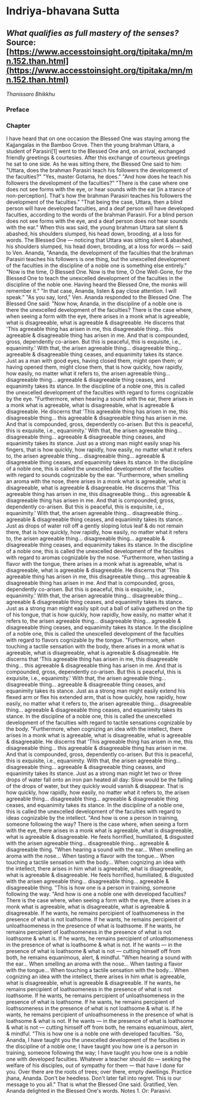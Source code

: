 # Indriya-bhavana Sutta
*What qualifies as full mastery of the senses?*
Source: [https://www.accesstoinsight.org/tipitaka/mn/mn.152.than.html](https://www.accesstoinsight.org/tipitaka/mn/mn.152.than.html)
---
*Thanissaro Bhikkhu*
### Preface
### Chapter
I have heard that on one occasion the Blessed One was staying among the Kajjangalas in the Bamboo Grove. Then the young brahman Uttara, a student of Parasiri[1] went to the Blessed One and, on arrival, exchanged friendly greetings & courtesies. After this exchange of courteous greetings he sat to one side.
As he was sitting there, the Blessed One said to him: "Uttara, does the brahman Parasiri teach his followers the development of the faculties?"
"Yes, master Gotama, he does."
"And how does he teach his followers the development of the faculties?"
"There is the case where one does not see forms with the eye, or hear sounds with the ear [in a trance of non-perception]. That's how the brahman Parasiri teaches his followers the development of the faculties."
"That being the case, Uttara, then a blind person will have developed faculties, and a deaf person will have developed faculties, according to the words of the brahman Parasiri. For a blind person does not see forms with the eye, and a deaf person does not hear sounds with the ear."
When this was said, the young brahman Uttara sat silent & abashed, his shoulders slumped, his head down, brooding, at a loss for words. The Blessed One — noticing that Uttara was sitting silent & abashed, his shoulders slumped, his head down, brooding, at a loss for words — said to Ven. Ananda, "Ananda, the development of the faculties that the brahman Parasiri teaches his followers is one thing, but the unexcelled development of the faculties in the discipline of a noble one is something else entirely."
"Now is the time, O Blessed One. Now is the time, O One Well-Gone, for the Blessed One to teach the unexcelled development of the faculties in the discipline of the noble one. Having heard the Blessed One, the monks will remember it."
"In that case, Ananda, listen & pay close attention. I will speak."
"As you say, lord," Ven. Ananda responded to the Blessed One.
The Blessed One said: "Now how, Ananda, in the discipline of a noble one is there the unexcelled development of the faculties? There is the case where, when seeing a form with the eye, there arises in a monk what is agreeable, what is disagreeable, what is agreeable & disagreeable. He discerns that 'This agreeable thing has arisen in me, this disagreeable thing... this agreeable & disagreeable thing has arisen in me. And that is compounded, gross, dependently co-arisen. But this is peaceful, this is exquisite, i.e., equanimity.' With that, the arisen agreeable thing... disagreeable thing... agreeable & disagreeable thing ceases, and equanimity takes its stance. Just as a man with good eyes, having closed them, might open them; or having opened them, might close them, that is how quickly, how rapidly, how easily, no matter what it refers to, the arisen agreeable thing... disagreeable thing... agreeable & disagreeable thing ceases, and equanimity takes its stance. In the discipline of a noble one, this is called the unexcelled development of the faculties with regard to forms cognizable by the eye.
"Furthermore, when hearing a sound with the ear, there arises in a monk what is agreeable, what is disagreeable, what is agreeable & disagreeable. He discerns that 'This agreeable thing has arisen in me, this disagreeable thing... this agreeable & disagreeable thing has arisen in me. And that is compounded, gross, dependently co-arisen. But this is peaceful, this is exquisite, i.e., equanimity.' With that, the arisen agreeable thing... disagreeable thing... agreeable & disagreeable thing ceases, and equanimity takes its stance. Just as a strong man might easily snap his fingers, that is how quickly, how rapidly, how easily, no matter what it refers to, the arisen agreeable thing... disagreeable thing... agreeable & disagreeable thing ceases, and equanimity takes its stance. In the discipline of a noble one, this is called the unexcelled development of the faculties with regard to sounds cognizable by the ear.
"Furthermore, when smelling an aroma with the nose, there arises in a monk what is agreeable, what is disagreeable, what is agreeable & disagreeable. He discerns that 'This agreeable thing has arisen in me, this disagreeable thing... this agreeable & disagreeable thing has arisen in me. And that is compounded, gross, dependently co-arisen. But this is peaceful, this is exquisite, i.e., equanimity.' With that, the arisen agreeable thing... disagreeable thing... agreeable & disagreeable thing ceases, and equanimity takes its stance. Just as drops of water roll off a gently sloping lotus leaf & do not remain there, that is how quickly, how rapidly, how easily, no matter what it refers to, the arisen agreeable thing... disagreeable thing... agreeable & disagreeable thing ceases, and equanimity takes its stance. In the discipline of a noble one, this is called the unexcelled development of the faculties with regard to aromas cognizable by the nose.
"Furthermore, when tasting a flavor with the tongue, there arises in a monk what is agreeable, what is disagreeable, what is agreeable & disagreeable. He discerns that 'This agreeable thing has arisen in me, this disagreeable thing... this agreeable & disagreeable thing has arisen in me. And that is compounded, gross, dependently co-arisen. But this is peaceful, this is exquisite, i.e., equanimity.' With that, the arisen agreeable thing... disagreeable thing... agreeable & disagreeable thing ceases, and equanimity takes its stance. Just as a strong man might easily spit out a ball of saliva gathered on the tip of his tongue, that is how quickly, how rapidly, how easily, no matter what it refers to, the arisen agreeable thing... disagreeable thing... agreeable & disagreeable thing ceases, and equanimity takes its stance. In the discipline of a noble one, this is called the unexcelled development of the faculties with regard to flavors cognizable by the tongue.
"Furthermore, when touching a tactile sensation with the body, there arises in a monk what is agreeable, what is disagreeable, what is agreeable & disagreeable. He discerns that 'This agreeable thing has arisen in me, this disagreeable thing... this agreeable & disagreeable thing has arisen in me. And that is compounded, gross, dependently co-arisen. But this is peaceful, this is exquisite, i.e., equanimity.' With that, the arisen agreeable thing... disagreeable thing... agreeable & disagreeable thing ceases, and equanimity takes its stance. Just as a strong man might easily extend his flexed arm or flex his extended arm, that is how quickly, how rapidly, how easily, no matter what it refers to, the arisen agreeable thing... disagreeable thing... agreeable & disagreeable thing ceases, and equanimity takes its stance. In the discipline of a noble one, this is called the unexcelled development of the faculties with regard to tactile sensations cognizable by the body.
"Furthermore, when cognizing an idea with the intellect, there arises in a monk what is agreeable, what is disagreeable, what is agreeable & disagreeable. He discerns that 'This agreeable thing has arisen in me, this disagreeable thing... this agreeable & disagreeable thing has arisen in me. And that is compounded, gross, dependently co-arisen. But this is peaceful, this is exquisite, i.e., equanimity. With that, the arisen agreeable thing... disagreeable thing... agreeable & disagreeable thing ceases, and equanimity takes its stance. Just as a strong man might let two or three drops of water fall onto an iron pan heated all day: Slow would be the falling of the drops of water, but they quickly would vanish & disappear. That is how quickly, how rapidly, how easily, no matter what it refers to, the arisen agreeable thing... disagreeable thing... agreeable & disagreeable thing ceases, and equanimity takes its stance. In the discipline of a noble one, this is called the unexcelled development of the faculties with regard to ideas cognizable by the intellect.
"And how is one a person in training, someone following the way? There is the case where, when seeing a form with the eye, there arises in a monk what is agreeable, what is disagreeable, what is agreeable & disagreeable. He feels horrified, humiliated, & disgusted with the arisen agreeable thing... disagreeable thing... agreeable & disagreeable thing.
"When hearing a sound with the ear... When smelling an aroma with the nose... When tasting a flavor with the tongue... When touching a tactile sensation with the body... When cognizing an idea with the intellect, there arises in him what is agreeable, what is disagreeable, what is agreeable & disagreeable. He feels horrified, humiliated, & disgusted with the arisen agreeable thing... disagreeable thing... agreeable & disagreeable thing.
"This is how one is a person in training, someone following the way.
"And how is one a noble one with developed faculties? There is the case where, when seeing a form with the eye, there arises in a monk what is agreeable, what is disagreeable, what is agreeable & disagreeable. If he wants, he remains percipient of loathsomeness in the presence of what is not loathsome. If he wants, he remains percipient of unloathsomeness in the presence of what is loathsome. If he wants, he remains percipient of loathsomeness in the presence of what is not loathsome & what is. If he wants, he remains percipient of unloathsomeness in the presence of what is loathsome & what is not. If he wants — in the presence of what is loathsome & what is not — cutting himself off from both, he remains equanimous, alert, & mindful.
"When hearing a sound with the ear... When smelling an aroma with the nose... When tasting a flavor with the tongue... When touching a tactile sensation with the body... When cognizing an idea with the intellect, there arises in him what is agreeable, what is disagreeable, what is agreeable & disagreeable. If he wants, he remains percipient of loathsomeness in the presence of what is not loathsome. If he wants, he remains percipient of unloathsomeness in the presence of what is loathsome. If he wants, he remains percipient of loathsomeness in the presence of what is not loathsome & what is. If he wants, he remains percipient of unloathsomeness in the presence of what is loathsome & what is not. If he wants — in the presence of what is loathsome & what is not — cutting himself off from both, he remains equanimous, alert, & mindful.
"This is how one is a noble one with developed faculties.
"So, Ananda, I have taught you the unexcelled development of the faculties in the discipline of a noble one; I have taught you how one is a person in training, someone following the way; I have taught you how one is a noble one with developed faculties. Whatever a teacher should do — seeking the welfare of his disciples, out of sympathy for them — that have I done for you. Over there are the roots of trees; over there, empty dwellings. Practice jhana, Ananda. Don't be heedless. Don't later fall into regret. This is our message to you all."
That is what the Blessed One said. Gratified, Ven. Ananda delighted in the Blessed One's words.
Notes
1.
Or: Parasivi.